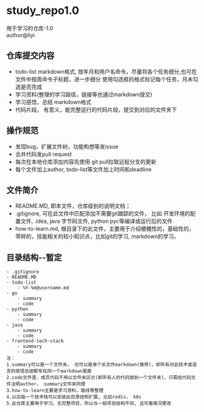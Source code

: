 # study_repo1.0

用于学习的仓库-1.0  
author@liyi

## 仓库提交内容

- todo-list markdown格式, 按年月和用户名命令，尽量将各个任务细分,也可在文件中按周命令子标题，进一步细分
使用勾选框的格式标记每个任务，月末勾选是否完成
- 学习资料(整理的学习路径，链接等也通过markdown提交)
- 学习感悟，总结 markdown格式
- 代码片段， 有意义，能完整运行的代码片段，提交到对应的文件夹下

## 操作规范

- 发现bug，扩展文件树，功能构想等发issue
- 合并代码发pull request
- 每次在本地仓库添加内容先使用 git pull拉取远程分支的更新
- 每个文件加上author, todo-list等文件加上时间和deadline

## 文件简介

- README.MD, 即本文件，仓库级别的说明文档；
- .gitignore, 可在此文件中匹配添加不需要git跟踪的文件， 比如
开发环境的配置文件, .idea, java 字节码文件, python pyc等编译或运行后的文件
- how-to-learn.md, 根目录下的此文件，主要用于介绍梗概性的，基础性的，零碎的，技能相关的较小知识点，比如git的学习, markdown的学习。

## 目录结构--暂定

    - .gitignore
    - README.MD
    - todo-list
        - %Y-%m@username.md
    - go
        - summary
        - code
    - python
        - summary
        - code
    - java
        - summary
        - code
    - frontend-tech-stack
        - summary
        - code
    注：  
    1.summary可以是一个文件夹， 也可以是单个长文件markdown(推荐)，即所有对此技术或语言的感悟总结都写在同一个markdown里面
    2.code文件里，成员代码不用以文件夹区分(即所有人的代码放到一个文件夹)，只需给代码文件注明author， summary文件夹同理
    3.how-to-learn主要是学习资料，路线等整理
    4.以后每一个技术栈可以安装此目录结构扩展, 比如redis， k8s
    5.此仓库主要用于学习，无完整项目，所以与一般项目结构不同, 且可看情况更改